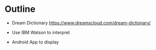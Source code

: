 # Outline
* Dream Dictionary
https://www.dreamscloud.com/dream-dictionary/

* Use IBM Watson to interpret

* Android App to display

